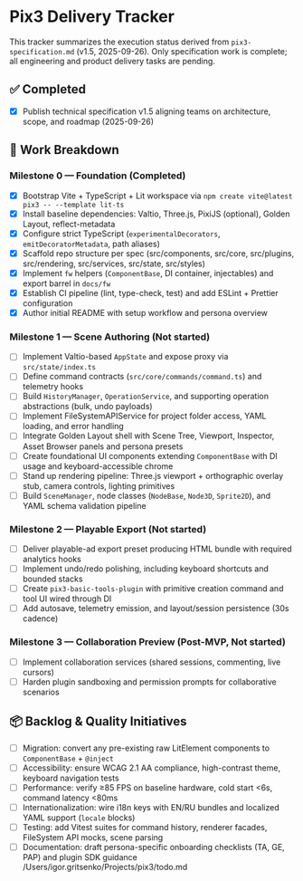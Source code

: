 # Pix3 Delivery Tracker

This tracker summarizes the execution status derived from `pix3-specification.md` (v1.5, 2025-09-26). Only specification work is complete; all engineering and product delivery tasks are pending.

## ✅ Completed

- [x] Publish technical specification v1.5 aligning teams on architecture, scope, and roadmap (2025-09-26)

## 🧭 Work Breakdown

### Milestone 0 — Foundation (Completed)
- [x] Bootstrap Vite + TypeScript + Lit workspace via `npm create vite@latest pix3 -- --template lit-ts`
- [x] Install baseline dependencies: Valtio, Three.js, PixiJS (optional), Golden Layout, reflect-metadata
- [x] Configure strict TypeScript (`experimentalDecorators`, `emitDecoratorMetadata`, path aliases)
- [x] Scaffold repo structure per spec (src/components, src/core, src/plugins, src/rendering, src/services, src/state, src/styles)
- [x] Implement `fw` helpers (`ComponentBase`, DI container, injectables) and export barrel in `docs/fw`
- [x] Establish CI pipeline (lint, type-check, test) and add ESLint + Prettier configuration
- [x] Author initial README with setup workflow and persona overview

### Milestone 1 — Scene Authoring (Not started)
- [ ] Implement Valtio-based `AppState` and expose proxy via `src/state/index.ts`
- [ ] Define command contracts (`src/core/commands/command.ts`) and telemetry hooks
- [ ] Build `HistoryManager`, `OperationService`, and supporting operation abstractions (bulk, undo payloads)
- [ ] Implement FileSystemAPIService for project folder access, YAML loading, and error handling
- [ ] Integrate Golden Layout shell with Scene Tree, Viewport, Inspector, Asset Browser panels and persona presets
- [ ] Create foundational UI components extending `ComponentBase` with DI usage and keyboard-accessible chrome
- [ ] Stand up rendering pipeline: Three.js viewport + orthographic overlay stub, camera controls, lighting primitives
- [ ] Build `SceneManager`, node classes (`NodeBase`, `Node3D`, `Sprite2D`), and YAML schema validation pipeline

### Milestone 2 — Playable Export (Not started)
- [ ] Deliver playable-ad export preset producing HTML bundle with required analytics hooks
- [ ] Implement undo/redo polishing, including keyboard shortcuts and bounded stacks
- [ ] Create `pix3-basic-tools-plugin` with primitive creation command and tool UI wired through DI
- [ ] Add autosave, telemetry emission, and layout/session persistence (30s cadence)

### Milestone 3 — Collaboration Preview (Post-MVP, Not started)
- [ ] Implement collaboration services (shared sessions, commenting, live cursors)
- [ ] Harden plugin sandboxing and permission prompts for collaborative scenarios

## 📦 Backlog & Quality Initiatives
- [ ] Migration: convert any pre-existing raw LitElement components to `ComponentBase` + `@inject`
- [ ] Accessibility: ensure WCAG 2.1 AA compliance, high-contrast theme, keyboard navigation tests
- [ ] Performance: verify ≥85 FPS on baseline hardware, cold start <6s, command latency <80ms
- [ ] Internationalization: wire i18n keys with EN/RU bundles and localized YAML support (`locale` blocks)
- [ ] Testing: add Vitest suites for command history, renderer facades, FileSystem API mocks, scene parsing
- [ ] Documentation: draft persona-specific onboarding checklists (TA, GE, PAP) and plugin SDK guidance
<parameter name="filePath">/Users/igor.gritsenko/Projects/pix3/todo.md